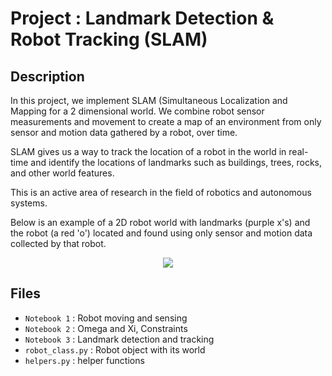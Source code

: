 # Project : Landmark Detection & Robot Tracking (SLAM)

## Description

In this project, we implement SLAM (Simultaneous Localization and Mapping for a 2 dimensional world.
We combine robot sensor measurements and movement to create a map of an environment from only sensor and motion
data gathered by a robot, over time. 

SLAM gives us a way to track the location of a robot in the world in real-time and identify the locations of landmarks such as buildings, trees, rocks, and other world features.

This is an active area of research in the field of robotics and autonomous systems.

Below is an example of a 2D robot world with landmarks (purple x's) and the robot (a red 'o') located and found using only sensor and motion data collected by that robot.

<p align="center">
  <img src="images/description.PNG">
</p>

## Files

- `Notebook 1` : Robot moving and sensing
- `Notebook 2` : Omega and Xi, Constraints
- `Notebook 3` : Landmark detection and tracking
- `robot_class.py` : Robot object with its world
- `helpers.py` : helper functions

